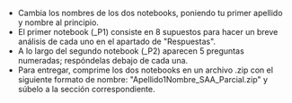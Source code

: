 
- Cambia los nombres de los dos notebooks, poniendo tu primer apellido y nombre al principio.
- El primer notebook (_P1) consiste en 8 supuestos para hacer un breve análisis de cada uno en el apartado de "Respuestas".
- A lo largo del segundo notebook (_P2) aparecen 5 preguntas numeradas; respóndelas debajo de cada una.
- Para entregar, comprime los dos notebooks en un archivo .zip con el siguiente formato de nombre: "Apellido1Nombre_SAA_Parcial.zip" y súbelo a la sección correspondiente.